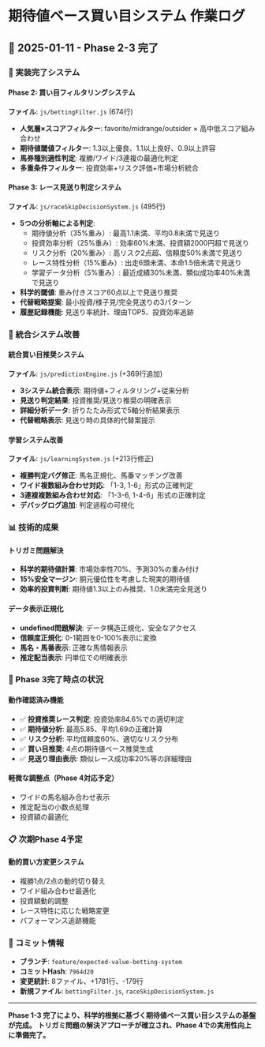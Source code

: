 # 期待値ベース買い目システム 作業ログ

## 📅 2025-01-11 - Phase 2-3 完了

### 🎯 実装完了システム

#### Phase 2: 買い目フィルタリングシステム
**ファイル**: `js/bettingFilter.js` (674行)
- **人気層×スコアフィルター**: favorite/midrange/outsider × 高中低スコア組み合わせ
- **期待値閾値フィルター**: 1.3以上優良、1.1以上良好、0.9以上許容
- **馬券種別適性判定**: 複勝/ワイド/3連複の最適化判定
- **多重条件フィルター**: 投資効率+リスク評価+市場分析統合

#### Phase 3: レース見送り判定システム
**ファイル**: `js/raceSkipDecisionSystem.js` (495行)
- **5つの分析軸による判定**:
  - 期待値分析（35%重み）: 最高1.1未満、平均0.8未満で見送り
  - 投資効率分析（25%重み）: 効率60%未満、投資額2000円超で見送り
  - リスク分析（20%重み）: 高リスク2点超、信頼度50%未満で見送り
  - レース特性分析（15%重み）: 出走6頭未満、本命1.5倍未満で見送り
  - 学習データ分析（5%重み）: 最近成績30%未満、類似成功率40%未満で見送り
- **科学的閾値**: 重み付きスコア60点以上で見送り推奨
- **代替戦略提案**: 最小投資/様子見/完全見送りの3パターン
- **履歴記録機能**: 見送り率統計、理由TOP5、投資効率追跡

### 🔧 統合システム改善

#### 統合買い目推奨システム
**ファイル**: `js/predictionEngine.js` (+369行追加)
- **3システム統合表示**: 期待値+フィルタリング+従来分析
- **見送り判定結果**: 投資推奨/見送り推奨の明確表示
- **詳細分析データ**: 折りたたみ形式で5軸分析結果表示
- **代替戦略表示**: 見送り時の具体的代替案提示

#### 学習システム改善
**ファイル**: `js/learningSystem.js` (+213行修正)
- **複勝判定バグ修正**: 馬名正規化、馬番マッチング改善
- **ワイド複数組み合わせ対応**: 「1-3, 1-6」形式の正確判定
- **3連複複数組み合わせ対応**: 「1-3-6, 1-4-6」形式の正確判定
- **デバッグログ追加**: 判定過程の可視化

### 📊 技術的成果

#### トリガミ問題解決
- **科学的期待値計算**: 市場効率性70%、予測30%の重み付け
- **15%安全マージン**: 胴元優位性を考慮した現実的期待値
- **効率的投資判断**: 期待値1.3以上のみ推奨、1.0未満完全見送り

#### データ表示正規化
- **undefined問題解決**: データ構造正規化、安全なアクセス
- **信頼度正規化**: 0-1範囲を0-100%表示に変換
- **馬名・馬番表示**: 正確な馬情報表示
- **推定配当表示**: 円単位での明確表示

### 🎯 Phase 3完了時点の状況

#### 動作確認済み機能
- ✅ **投資推奨レース判定**: 投資効率84.6%での適切判定
- ✅ **期待値分析**: 最高5.85、平均1.69の正確計算
- ✅ **リスク分析**: 平均信頼度60%、適切なリスク分布
- ✅ **買い目推奨**: 4点の期待値ベース推奨生成
- ✅ **見送り理由表示**: 類似レース成功率20%等の詳細理由

#### 軽微な調整点（Phase 4対応予定）
- ワイドの馬名組み合わせ表示
- 推定配当の小数点処理
- 投資額の最適化

### 📋 次期Phase 4予定

#### 動的買い方変更システム
- 複勝1点/2点の動的切り替え
- ワイド組み合わせ最適化
- 投資額動的調整
- レース特性に応じた戦略変更
- パフォーマンス追跡機能

### 💾 コミット情報
- **ブランチ**: `feature/expected-value-betting-system`
- **コミットHash**: `7964d20`
- **変更統計**: 8ファイル、+1781行、-179行
- **新規ファイル**: `bettingFilter.js`, `raceSkipDecisionSystem.js`

---
**Phase 1-3 完了により、科学的根拠に基づく期待値ベース買い目システムの基盤が完成。**
**トリガミ問題の解決アプローチが確立され、Phase 4での実用性向上に準備完了。**